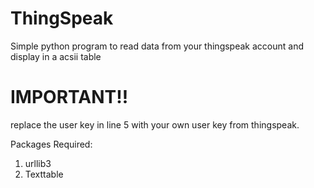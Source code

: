 # ThingSpeak
Simple python program to read data from your thingspeak account and display in a acsii table


# IMPORTANT!!
replace the user key in line 5 with your own user key from thingspeak.

Packages Required:
1. urllib3 
2. Texttable
